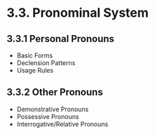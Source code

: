 # 3.3. Pronominal System

## 3.3.1 Personal Pronouns
- Basic Forms
- Declension Patterns
- Usage Rules

## 3.3.2 Other Pronouns
- Demonstrative Pronouns
- Possessive Pronouns
- Interrogative/Relative Pronouns


